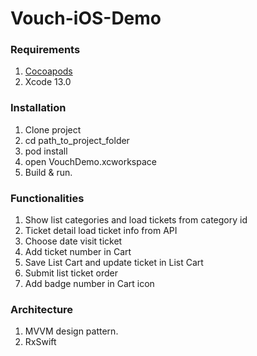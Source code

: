 # Vouch-iOS-Demo

 ### Requirements ###
1. [Cocoapods](https://guides.cocoapods.org/using/getting-started.html#getting-started)
2. Xcode 13.0

### Installation ###
1. Clone project
2. cd path_to_project_folder
3. pod install
4. open VouchDemo.xcworkspace
5. Build & run.

### Functionalities ###
1. Show list categories and load tickets from category id
2. Ticket detail load ticket info from API
3. Choose date visit ticket
4. Add ticket number in Cart
5. Save List Cart and update ticket in List Cart
6. Submit list ticket order
7. Add badge number in Cart icon

### Architecture ###
1. MVVM design pattern.
2. RxSwift
